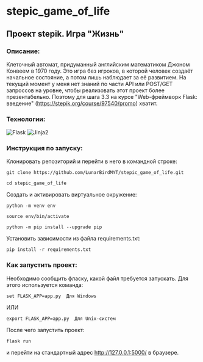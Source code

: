 # stepic_game_of_life
## Проект stepik. Игра "Жизнь"
### Описание:
Клеточный автомат, придуманный английским математиком Джоном Конвеем в 1970 году. Это игра без игроков, в которой человек создаёт начальное состояние, а потом лишь наблюдает за её развитием.
На текущий момент у меня нет знаний по части API или POST/GET запроссов на уровне, чтобы реализовать этот проект более презентабельно. Поэтому для шага 3.3 на курсе "Web-фреймворк Flask: введение" (https://stepik.org/course/97540/promo) хватит.

### Технологии:
![Flask](https://img.shields.io/badge/Flask-2.2.1-green)
![Jinja2](https://img.shields.io/badge/Jinja2-3.1.1-green)

### Инструкция по запуску:
Клонировать репозиторий и перейти в него в командной строке:
```
git clone https://github.com/LunarBirdMYT/stepic_game_of_life.git
```

```
cd stepic_game_of_life
```

Cоздать и активировать виртуальное окружение:

```
python -m venv env
```

```
source env/bin/activate
```

```
python -m pip install --upgrade pip
```

Установить зависимости из файла requirements.txt:

```
pip install -r requirements.txt
```

### Как запустить проект:
Необходимо сообщить фласку, какой файл требуется запускать. Для этого используется команда:
```
set FLASK_APP=app.py  Для Windows
```
ИЛИ
```
export FLASK_APP=app.py  Для Unix-систем
```
После чего запустить проект:
```
flask run
```
и перейти на стандартный адрес http://127.0.0.1:5000/ в браузере.

